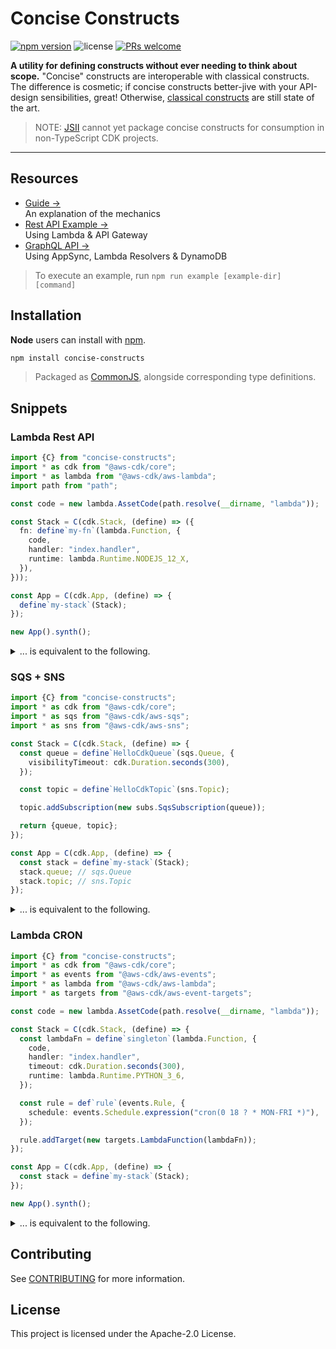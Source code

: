 # Concise Constructs

[![npm version](https://img.shields.io/npm/v/concise-constructs.svg?style=flat-square)](https://badge.fury.io/js/concise-constructs) ![license](https://img.shields.io/npm/l/concise-constructs.svg?style=flat-square) [![PRs welcome](https://img.shields.io/badge/PRs-welcome-brightgreen.svg?style=flat-square)](https://github.com/awslabs/concise-constructs/blob/master/CONTRIBUTING.md#submitting-pull-requests)

**A utility for defining constructs without ever needing to think about scope.** "Concise" constructs are interoperable with classical constructs. The difference is cosmetic; if concise constructs better-jive with your API-design sensibilities, great! Otherwise, [classical constructs](https://github.com/aws/constructs) are still state of the art.

> NOTE: [JSII](https://github.com/aws/jsii) cannot yet package concise constructs for consumption in non-TypeScript CDK projects.

---

## Resources

<!-- - [Video Tutorial &rarr;](#)<br />A friendly end-to-end introduction on YouTube -->

- [Guide &rarr;](docs/guide.md)<br />An explanation of the mechanics
- [Rest API Example &rarr;](examples/rest-api)<br />Using Lambda & API Gateway
- [GraphQL API &rarr;](examples/graphql-api)<br />Using AppSync, Lambda Resolvers & DynamoDB

> To execute an example, run `npm run example [example-dir] [command]`

## Installation

**Node** users can install with [npm](https://www.npmjs.com/package/concise-constructs).

```sh
npm install concise-constructs
```

> Packaged as [CommonJS](http://wiki.commonjs.org/wiki/Modules/1.1), alongside corresponding type definitions.

## Snippets

### Lambda Rest API

```ts
import {C} from "concise-constructs";
import * as cdk from "@aws-cdk/core";
import * as lambda from "@aws-cdk/aws-lambda";
import path from "path";

const code = new lambda.AssetCode(path.resolve(__dirname, "lambda"));

const Stack = C(cdk.Stack, (define) => ({
  fn: define`my-fn`(lambda.Function, {
    code,
    handler: "index.handler",
    runtime: lambda.Runtime.NODEJS_12_X,
  }),
}));

const App = C(cdk.App, (define) => {
  define`my-stack`(Stack);
});

new App().synth();
```

<details closed>
<summary>... is equivalent to the following.</summary>

```ts
import * as cdk from "@aws-cdk/core";
import * as lambda from "@aws-cdk/aws-lambda";
import path from "path";

const code = new lambda.AssetCode(path.resolve(__dirname, "lambda"));

class Stack extends cdk.Stack {
  fn;

  constructor(scope: cdk.App, id: string) {
    super(scope, id);

    this.fn = new lambda.Function(this, "my-fn", {
      code,
      handler: "index.handler",
      runtime: lambda.Runtime.NODEJS_12_X,
    });
  }
}

class App extends cdk.App {
  constructor() {
    super();

    new Stack(this, "my-stack");
  }
}

new App().synth();
```

</details>

### SQS + SNS

```ts
import {C} from "concise-constructs";
import * as cdk from "@aws-cdk/core";
import * as sqs from "@aws-cdk/aws-sqs";
import * as sns from "@aws-cdk/aws-sns";

const Stack = C(cdk.Stack, (define) => {
  const queue = define`HelloCdkQueue`(sqs.Queue, {
    visibilityTimeout: cdk.Duration.seconds(300),
  });

  const topic = define`HelloCdkTopic`(sns.Topic);

  topic.addSubscription(new subs.SqsSubscription(queue));

  return {queue, topic};
});

const App = C(cdk.App, (define) => {
  const stack = define`my-stack`(Stack);
  stack.queue; // sqs.Queue
  stack.topic; // sns.Topic
});
```

<details closed>
<summary>... is equivalent to the following.</summary>

```ts
import * as cdk from "@aws-cdk/core";
import * as sqs from "@aws-cdk/aws-sqs";
import * as sns from "@aws-cdk/aws-sns";

class HelloCdkStack extends cdk.Stack {
  queue;
  topic;

  constructor(scope: cdk.App, id: string) {
    super(scope, id, props);

    this.queue = new sqs.Queue(this, "HelloCdkQueue", {
      visibilityTimeout: cdk.Duration.seconds(300),
    });

    this.topic = new sns.Topic(this, "HelloCdkTopic");

    topic.addSubscription(new subs.SqsSubscription(this.queue));
  }
}

class App extends cdk.App {
  constructor() {
    super();

    const stack = new Stack(this, "my-stack");
    stack.queue; // sqs.Queue
    stack.topic; // sns.Topic
  }
}

new App().synth();
```

</details>

### Lambda CRON

```ts
import {C} from "concise-constructs";
import * as cdk from "@aws-cdk/core";
import * as events from "@aws-cdk/aws-events";
import * as lambda from "@aws-cdk/aws-lambda";
import * as targets from "@aws-cdk/aws-event-targets";

const code = new lambda.AssetCode(path.resolve(__dirname, "lambda"));

const Stack = C(cdk.Stack, (define) => {
  const lambdaFn = define`singleton`(lambda.Function, {
    code,
    handler: "index.handler",
    timeout: cdk.Duration.seconds(300),
    runtime: lambda.Runtime.PYTHON_3_6,
  });

  const rule = def`rule`(events.Rule, {
    schedule: events.Schedule.expression("cron(0 18 ? * MON-FRI *)"),
  });

  rule.addTarget(new targets.LambdaFunction(lambdaFn));
});

const App = C(cdk.App, (define) => {
  const stack = define`my-stack`(Stack);
});

new App().synth();
```

<details closed>
<summary>... is equivalent to the following.</summary>

```ts
import * as cdk from "@aws-cdk/core";
import * as events from "@aws-cdk/aws-events";
import * as lambda from "@aws-cdk/aws-lambda";
import * as targets from "@aws-cdk/aws-event-targets";

const code = new lambda.AssetCode(path.resolve(__dirname, "lambda"));

class Stack extends cdk.Stack {
  constructor(scope: cdk.App, id: string) {
    super(scope, id);

    const lambdaFn = new lambda.Function(this, "singleton", {
      code,
      handler: "index.handler",
      timeout: cdk.Duration.seconds(300),
      runtime: lambda.Runtime.PYTHON_3_6,
    });

    const rule = new events.Rule(this, "rule", {
      schedule: events.Schedule.expression("cron(0 18 ? * MON-FRI *)"),
    });

    rule.addTarget(new targets.LambdaFunction(lambdaFn));
  }
}

class App extends cdk.App {
  constructor() {
    new Stack(this, "my-stack");
  }
}

new App().synth();
```

</details>

## Contributing

See [CONTRIBUTING](CONTRIBUTING.md#security-issue-notifications) for more information.

## License

This project is licensed under the Apache-2.0 License.
